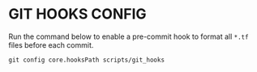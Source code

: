 GIT HOOKS CONFIG
====================

Run the command below to enable a pre-commit hook to format all `*.tf` files before each commit.

```git config core.hooksPath scripts/git_hooks```